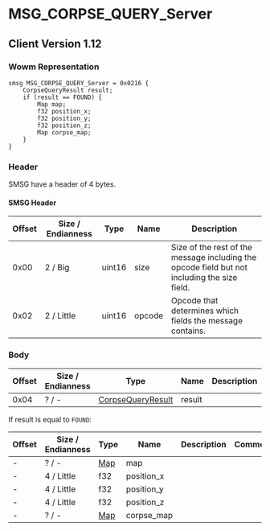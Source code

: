 # MSG_CORPSE_QUERY_Server

## Client Version 1.12

### Wowm Representation
```rust,ignore
smsg MSG_CORPSE_QUERY_Server = 0x0216 {
    CorpseQueryResult result;
    if (result == FOUND) {
        Map map;
        f32 position_x;
        f32 position_y;
        f32 position_z;
        Map corpse_map;
    }
}
```
### Header

SMSG have a header of 4 bytes.

#### SMSG Header

| Offset | Size / Endianness | Type   | Name   | Description |
| ------ | ----------------- | ------ | ------ | ----------- |
| 0x00   | 2 / Big           | uint16 | size   | Size of the rest of the message including the opcode field but not including the size field.|
| 0x02   | 2 / Little        | uint16 | opcode | Opcode that determines which fields the message contains.|

### Body

| Offset | Size / Endianness | Type | Name | Description | Comment |
| ------ | ----------------- | ---- | ---- | ----------- | ------- |
| 0x04 | ? / - | [CorpseQueryResult](corpsequeryresult.md) | result |  |  |

If result is equal to `FOUND`:

| Offset | Size / Endianness | Type | Name | Description | Comment |
| ------ | ----------------- | ---- | ---- | ----------- | ------- |
| - | ? / - | [Map](map.md) | map |  |  |
| - | 4 / Little | f32 | position_x |  |  |
| - | 4 / Little | f32 | position_y |  |  |
| - | 4 / Little | f32 | position_z |  |  |
| - | ? / - | [Map](map.md) | corpse_map |  |  |

